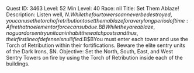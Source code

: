 Quest ID: 3463
Level: 52
Min Level: 40
Race: nil
Title: Set Them Ablaze!
Description: Listen well, $N. While the four towers can never be destroyed, you can use the torch of retribution to set them ablaze for a very long period of time: A fire that no element or force can subdue.$B$BWhile they are ablaze, no guard or sentry unit can inhabit the watch posts and thus, their first line of defense is nullified.$B$BYou must enter each tower and use the Torch of Retribution within their fortifications. Beware the elite sentry units of the Dark Irons, $N.
Objective: Set the North, South, East, and West Sentry Towers on fire by using the Torch of Retribution inside each of the buildings. 

